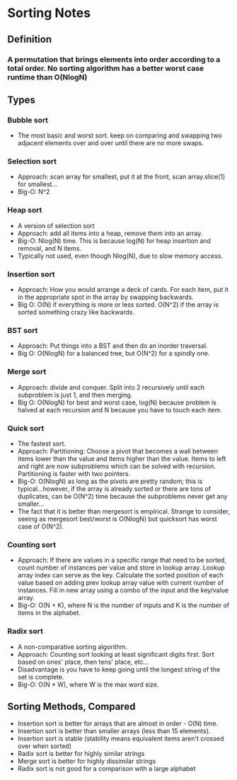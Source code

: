 # Sorting Notes
  ## Definition
  ### A permutation that brings elements into order according to a total order. No sorting algorithm has a better worst case runtime than O(NlogN)
  ## Types
  ### Bubble sort
  * The most basic and worst sort. keep on comparing and swapping two adjacent elements over and over until there are no more swaps.
  ### Selection sort
  * Approach: scan array for smallest, put it at the front, scan array.slice(1) for smallest...
  * Big-O: N^2
  ### Heap sort
  * A version of selection sort
  * Approach: add all items into a heap, remove them into an array.
  * Big-O: Nlog(N) time. This is because log(N) for heap insertion and removal, and N items.
  * Typically not used, even though Nlog(N), due to slow memory access.
  ### Insertion sort
  * Approach: How you would arrange a deck of cards. For each item, put it in the appropriate spot in the array by swapping backwards.
  * Big O: O(N) if everything is more or less sorted. O(N^2) if the array is sorted something crazy like backwards.
  ### BST sort
  * Approach: Put things into a BST and then do an inorder traversal.
  * Big O: O(NlogN) for a balanced tree, but O(N^2) for a spindly one.
  ### Merge sort
  * Approach: divide and conquer. Split into 2 recursively until each subproblem is just 1, and then merging.
  * Big O: O(NlogN) for best and worst case, log(N) because problem is halved at each recursion and N because you have to touch each item.
  ### Quick sort
  * The fastest sort.
  * Approach: Partitioning: Choose a pivot that becomes a wall between items lower than the value and items higher than the value. Items to left and right are now subproblems which can be solved with recursion. Partitioning is faster with two pointers.
  * Big-O: O(NlogN) as long as the pivots are pretty random; this is typical...however, if the array is already sorted or there are tons of duplicates, can be O(N^2) time because the subproblems never get any smaller...
  * The fact that it is better than mergesort is empirical. Strange to consider, seeing as mergesort best/worst is O(NlogN) but quicksort has worst case of O(N^2).
  ### Counting sort
  * Approach: If there are values in a specific range that need to be sorted, count number of instances per value and store in lookup array. Lookup array index can serve as the key. Calculate the sorted position of each value based on adding prev lookup array value with current number of instances. Fill in new array using a combo of the input and the key/value array.
  * Big-O: O(N + K), where N is the number of inputs and K is the number of items in the alphabet.
  ### Radix sort
  * A non-comparative sorting algorithm.
  * Approach: Counting sort looking at least significant digits first. Sort based on ones' place, then tens' place, etc...
  * Disadvantage is you have to keep going until the longest string of the set is complete.
  * Big-O: O(N * W), where W is the max word size.
  ## Sorting Methods, Compared
  * Insertion sort is better for arrays that are almost in order - O(N) time.
  * Insertion sort is better than smaller arrays (less than 15 elements).
  * Insertion sort is stable (stability means equivalent items aren't crossed over when sorted)
  * Radix sort is better for highly similar strings
  * Merge sort is better for highly dissimilar strings
  * Radix sort is not good for a comparison with a large alphabet
